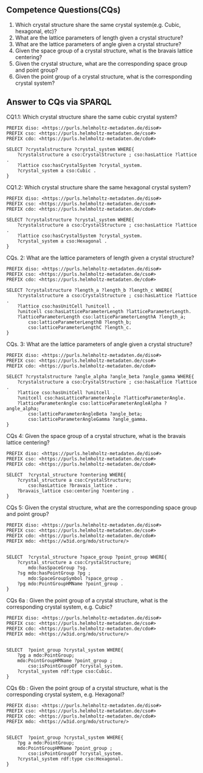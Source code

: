 ## Competence Questions(CQs)

1. Which crystal structure share the same crystal system(e.g. Cubic, hexagonal, etc)?
2. What are the lattice parameters of length given a crystal structure?
3. What are the lattice parameters of angle given a crystal structure?
4. Given the space group of a crystal structure, what is the bravais lattice centering?
5. Given the crystal structure, what are the corresponding space group and point group?
6. Given the point group of a crystal structure, what is the corresponding crystal system?


## Answer to CQs via SPARQL

CQ1.1: Which crystal structure share the same cubic crystal system?
```
PREFIX diso: <https://purls.helmholtz-metadaten.de/diso#>
PREFIX cso: <https://purls.helmholtz-metadaten.de/cso#> 
PREFIX cdo: <https://purls.helmholtz-metadaten.de/cdo#>  

SELECT ?crystalstructure ?crystal_system WHERE{
	?crystalstructure a cso:CrystalStructure ; cso:hasLattice ?lattice .
	?lattice cso:hasCrystalSystem ?crystal_system.
	?crystal_system a cso:Cubic .
}
```

CQ1.2: Which crystal structure share the same hexagonal crystal system?
```
PREFIX diso: <https://purls.helmholtz-metadaten.de/diso#>
PREFIX cso: <https://purls.helmholtz-metadaten.de/cso#> 
PREFIX cdo: <https://purls.helmholtz-metadaten.de/cdo#>  

SELECT ?crystalstructure ?crystal_system WHERE{
	?crystalstructure a cso:CrystalStructure ; cso:hasLattice ?lattice .
	?lattice cso:hasCrystalSystem ?crystal_system.
	?crystal_system a cso:Hexagonal .
}
```
CQs. 2: What are the lattice parameters of length given a crystal structure? 
```
PREFIX diso: <https://purls.helmholtz-metadaten.de/diso#>
PREFIX cso: <https://purls.helmholtz-metadaten.de/cso#> 
PREFIX cdo: <https://purls.helmholtz-metadaten.de/cdo#>  

SELECT ?crystalstructure ?length_a ?length_b ?length_c WHERE{
	?crystalstructure a cso:CrystalStructure ; cso:hasLattice ?lattice .
	?lattice cso:hasUnitCell ?unitcell .
	?unitcell cso:hasLatticeParameterLength ?latticeParameterLength.  
	?latticeParameterLength cso:latticeParameterLengthA ?length_a;
		cso:latticeParameterLengthB ?length_b;
		cso:latticeParameterLengthC ?length_c.
}
```

CQs. 3: What are the lattice parameters of angle given a crystal structure?
```
PREFIX diso: <https://purls.helmholtz-metadaten.de/diso#>
PREFIX cso: <https://purls.helmholtz-metadaten.de/cso#> 
PREFIX cdo: <https://purls.helmholtz-metadaten.de/cdo#>  

SELECT ?crystalstructure ?angle_alpha ?angle_beta ?angle_gamma WHERE{
	?crystalstructure a cso:CrystalStructure ; cso:hasLattice ?lattice .
	?lattice cso:hasUnitCell ?unitcell .
	?unitcell cso:hasLatticeParameterAngle ?latticeParameterAngle.
	?latticeParameterAngle cso:latticeParameterAngleAlpha ?angle_alpha;  
		cso:latticeParameterAngleBeta ?angle_beta;
		cso:latticeParameterAngleGamma ?angle_gamma.
}
```

CQs 4: Given the space group of a crystal structure, what is the bravais lattice centering?
```
PREFIX diso: <https://purls.helmholtz-metadaten.de/diso#>
PREFIX cso: <https://purls.helmholtz-metadaten.de/cso#> 
PREFIX cdo: <https://purls.helmholtz-metadaten.de/cdo#>   

SELECT  ?crystal_structure ?centering WHERE{
	?crystal_structure a cso:CrystalStructure;
		cso:hasLattice ?bravais_lattice . 
	?bravais_lattice cso:centering ?centering . 
}
```

CQs 5: Given the crystal structure, what are the corresponding space group and point group?
```
PREFIX diso: <https://purls.helmholtz-metadaten.de/diso#>
PREFIX cso: <https://purls.helmholtz-metadaten.de/cso#> 
PREFIX cdo: <https://purls.helmholtz-metadaten.de/cdo#>   
PREFIX mdo: <https://w3id.org/mdo/structure/> 


SELECT  ?crystal_structure ?space_group ?point_group WHERE{
	?crystal_structure a cso:CrystalStructure;
		mdo:hasSpaceGroup ?sg.
	?sg mdo:hasPointGroup ?pg ;
	 	mdo:SpaceGroupSymbol ?space_group . 
	?pg mdo:PointGroupHMName ?point_group .
}
```

CQs 6a : Given the point group of a crystal structure, what is the corresponding crystal system, e.g. Cubic?
```
PREFIX diso: <https://purls.helmholtz-metadaten.de/diso#>
PREFIX cso: <https://purls.helmholtz-metadaten.de/cso#> 
PREFIX cdo: <https://purls.helmholtz-metadaten.de/cdo#>   
PREFIX mdo: <https://w3id.org/mdo/structure/> 


SELECT  ?point_group ?crystal_system WHERE{
	?pg a mdo:PointGroup;
	mdo:PointGroupHMName ?point_group ;
		cso:isPointGroupOf ?crystal_system.
	?crystal_system rdf:type cso:Cubic.
}
```

CQs 6b : Given the point group of a crystal structure, what is the corresponding crystal system, e.g. Hexagonal?
```
PREFIX diso: <https://purls.helmholtz-metadaten.de/diso#>
PREFIX cso: <https://purls.helmholtz-metadaten.de/cso#> 
PREFIX cdo: <https://purls.helmholtz-metadaten.de/cdo#>   
PREFIX mdo: <https://w3id.org/mdo/structure/> 


SELECT  ?point_group ?crystal_system WHERE{
	?pg a mdo:PointGroup;
	mdo:PointGroupHMName ?point_group ;
		cso:isPointGroupOf ?crystal_system.
	?crystal_system rdf:type cso:Hexagonal.
}
```